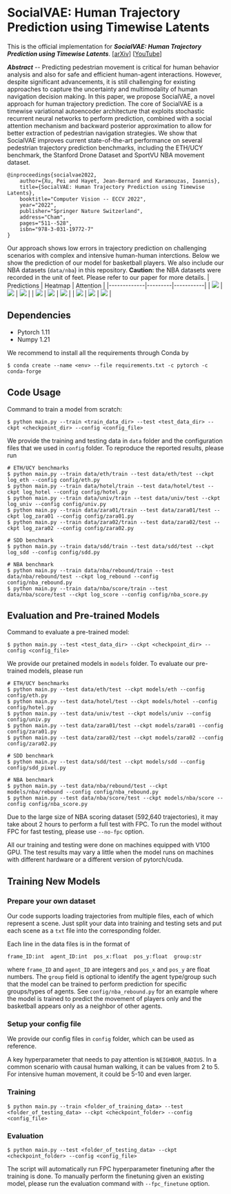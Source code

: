 # SocialVAE: Human Trajectory Prediction using Timewise Latents

This is the official implementation for _**SocialVAE: Human Trajectory Prediction using Timewise Latents**_. [[arXiv](https://arxiv.org/abs/2203.08207)] [[YouTube](
https://youtu.be/-e8M72OOUWA)]


_**Abstract**_ -- Predicting pedestrian movement is critical for human behavior analysis and also for safe and efficient human-agent interactions. 
However, despite significant advancements, it is still challenging for existing approaches to capture the uncertainty and multimodality of human navigation decision making. 
In this paper, we propose SocialVAE, a novel approach for human trajectory prediction. The core of SocialVAE is a timewise variational autoencoder architecture that exploits stochastic recurrent neural networks to perform prediction,
combined with a social attention mechanism and backward posterior approximation to allow for better extraction of pedestrian navigation strategies.
We show that SocialVAE improves current state-of-the-art performance on several pedestrian trajectory prediction benchmarks,
including the ETH/UCY benchmark, the Stanford Drone Dataset and SportVU NBA movement dataset.

    @inproceedings{socialvae2022,
        author={Xu, Pei and Hayet, Jean-Bernard and Karamouzas, Ioannis},
        title={SocialVAE: Human Trajectory Prediction using Timewise Latents},
        booktitle="Computer Vision -- ECCV 2022",
        year="2022",
        publisher="Springer Nature Switzerland",
        address="Cham",
        pages="511--528",
        isbn="978-3-031-19772-7"
    }

Our approach shows low errors in trajectory prediction on challenging scenarios with complex and intensive human-human interctions. Below we show the prediction of our model for basketball players. We also include our NBA datasets (`data/nba`) in this repository. **Caution:** the NBA datasets were recorded in the unit of feet. Please refer to our paper for more details.
| Predictions | Heatmap | Attention |
|-------------|---------|-----------|
| ![](gallery/scenario_nba_1.png) | ![](gallery/scenario_nba_1_heatmap.png) | ![](gallery/scenario_nba_1_att.png) |
| ![](gallery/scenario_nba_2.png) | ![](gallery/scenario_nba_2_heatmap.png) | ![](gallery/scenario_nba_2_att.png) |
| ![](gallery/scenario_nba_3.png) | ![](gallery/scenario_nba_3_heatmap.png) | ![](gallery/scenario_nba_3_att.png) |



## Dependencies

- Pytorch 1.11
- Numpy 1.21

We recommend to install all the requirements through Conda by

    $ conda create --name <env> --file requirements.txt -c pytorch -c conda-forge

## Code Usage

Command to train a model from scratch:

    $ python main.py --train <train_data_dir> --test <test_data_dir> --ckpt <checkpoint_dir> --config <config_file>

We provide the training and testing data in `data` folder and the configuration files that we used in `config` folder. 
To reproduce the reported results, please run

    # ETH/UCY benchmarks
    $ python main.py --train data/eth/train --test data/eth/test --ckpt log_eth --config config/eth.py
    $ python main.py --train data/hotel/train --test data/hotel/test --ckpt log_hotel --config config/hotel.py
    $ python main.py --train data/univ/train --test data/univ/test --ckpt log_univ --config config/univ.py
    $ python main.py --train data/zara01/train --test data/zara01/test --ckpt log_zara01 --config config/zara01.py
    $ python main.py --train data/zara02/train --test data/zara02/test --ckpt log_zara02 --config config/zara02.py

    # SDD benchmark
    $ python main.py --train data/sdd/train --test data/sdd/test --ckpt log_sdd --config config/sdd.py

    # NBA benchmark
    $ python main.py --train data/nba/rebound/train --test data/nba/rebound/test --ckpt log_rebound --config config/nba_rebound.py
    $ python main.py --train data/nba/score/train --test data/nba/score/test --ckpt log_score --config config/nba_score.py

## Evaluation and Pre-trained Models

Command to evaluate a pre-trained model:

    $ python main.py --test <test_data_dir> --ckpt <checkpoint_dir> --config <config_file>

We provide our pretained models in `models` folder. To evaluate our pre-trained models, please run


    # ETH/UCY benchmarks
    $ python main.py --test data/eth/test --ckpt models/eth --config config/eth.py
    $ python main.py --test data/hotel/test --ckpt models/hotel --config config/hotel.py
    $ python main.py --test data/univ/test --ckpt models/univ --config config/univ.py
    $ python main.py --test data/zara01/test --ckpt models/zara01 --config config/zara01.py
    $ python main.py --test data/zara02/test --ckpt models/zara02 --config config/zara02.py

    # SDD benchmark
    $ python main.py --test data/sdd/test --ckpt models/sdd --config config/sdd_pixel.py

    # NBA benchmark
    $ python main.py --test data/nba/rebound/test --ckpt models/nba/rebound --config config/nba_rebound.py
    $ python main.py --test data/nba/score/test --ckpt models/nba/score --config config/nba_score.py

Due to the large size of NBA scoring dataset (592,640 trajectories), it may take about 2 hours to perform a full test with FPC. To run the model without FPC for fast testing, please use `--no-fpc` option.

All our training and testing were done on machines equipped with V100 GPU. The test results may vary a little when the model runs on machines with different hardware or a different version of pytorch/cuda. 

## Training New Models

### Prepare your own dataset

Our code supports loading trajectories from multiple files, each of which represent a scene. Just split your data into training and testing sets and put each scene as a `txt` file into the corresponding folder.

Each line in the data files is in the format of

    frame_ID:int  agent_ID:int  pos_x:float  pos_y:float  group:str

where `frame_ID` and `agent_ID` are integers and `pos_x` and `pos_y` are float numbers. The `group` field is optional to identify the agent type/group such that the model can be trained to perform prediction for specific groups/types of agents. See `config/nba_rebound.py` for an example where the model is trained to predict the movement of players only and the basketball appears only as a neighbor of other agents.

### Setup your config file

We provide our config files in `config` folder, which can be used as reference.

A key hyperparameter that needs to pay attention is `NEIGHBOR_RADIUS`. In a common scenario with causal human walking, it can be values from 2 to 5. For intensive human movement, it could be 5-10 and even larger.

### Training

    $ python main.py --train <folder_of_training_data> --test <folder_of_testing_data> --ckpt <checkpoint_folder> --config <config_file>

### Evaluation

    $ python main.py --test <folder_of_testing_data> --ckpt <checkpoint_folder> --config <config_file>

The script will automatically run FPC hyperparameter finetuning after the training is done. To manually perform the finetuning given an existing model, please run the evaluation command with `--fpc_finetune` option.

